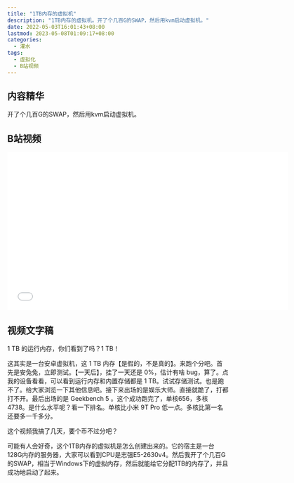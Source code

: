 ```yaml
---
title: "1TB内存的虚拟机"
description: "1TB内存的虚拟机。开了个几百G的SWAP，然后用kvm启动虚拟机。"
date: 2022-05-03T16:01:43+08:00
lastmod: 2023-05-08T01:09:17+08:00
categories:
  - 灌水
tags:
  - 虚拟化
  - B站视频
---
```


## 内容精华

开了个几百G的SWAP，然后用kvm启动虚拟机。

## B站视频

<iframe style="height:360px;width:640px" src="//player.bilibili.com/player.html?aid=613389493&bvid=BV1wh4y1n7vE&cid=1121983337&page=1" scrolling="no" border="0" frameborder="no" framespacing="0" allowfullscreen="true"> </iframe>

## 视频文字稿

1 TB 的运行内存，你们看到了吗？1 TB！

这其实是一台安卓虚拟机，这 1 TB 内存【是假的，不是真的】。来跑个分吧。首先是安兔兔，立即测试。【一天后】，挂了一天还是 0%，估计有啥 bug，算了。点我的设备看看，可以看到运行内存和内置存储都是 1 TB。试试存储测试。也是跑不了。给大家浏览一下其他信息吧。接下来出场的是娱乐大师。直接就跪了，打都打不开。最后出场的是 Geekbench 5 。这个成功跑完了，单核656，多核4738。是什么水平呢？看一下排名。单核比小米 9T Pro 低一点。多核比第一名还要多一千多分。

这个视频我搞了几天，要个币不过分吧？

可能有人会好奇，这个1TB内存的虚拟机是怎么创建出来的。它的宿主是一台128G内存的服务器，大家可以看到CPU是志强E5-2630v4。然后我开了个几百G的SWAP，相当于Windows下的虚拟内存，然后就能给它分配1TB的内存了，并且成功地启动了起来。